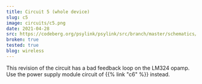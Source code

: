 ```yaml
---
title: Circuit 5 (whole device)
slug: c5
image: circuits/c5.png
date: 2021-04-28
src: https://codeberg.org/psylink/psylink/src/branch/master/schematics/archive/kicad/circuit5.sch
broken: true
tested: true
blog: wireless
---
```


This revision of the circuit has a bad feedback loop on the LM324 opamp. Use the power supply module circuit of {{% link "c6" %}} instead.
